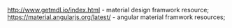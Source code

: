   http://www.getmdl.io/index.html - material design framwork resource;
  https://material.angularjs.org/latest/ - angular material framwork resources;
